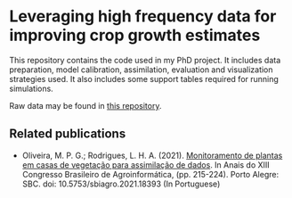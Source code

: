 # Leveraging high frequency data for improving crop growth estimates

This repository contains the code used in my PhD project. It includes data preparation, model calibration, assimilation, evaluation and visualization strategies used. It also includes some support tables required for running simulations.

Raw data may be found in [this repository](https://doi.org/10.25824/redu/EP4NGO).

## Related publications

* Oliveira, M. P. G.; Rodrigues, L. H. A. (2021). [Monitoramento de plantas em casas de vegetação para assimilação de dados](https://sol.sbc.org.br/index.php/sbiagro/article/view/18393). In Anais do XIII Congresso Brasileiro de Agroinformática, (pp. 215-224). Porto Alegre: SBC. doi: 10.5753/sbiagro.2021.18393 (In Portuguese)
